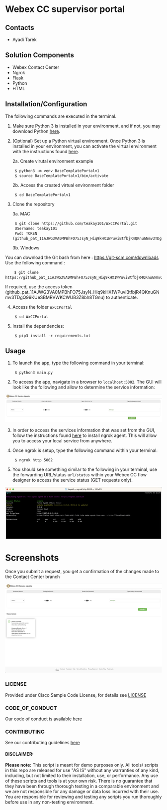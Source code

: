 # Webex CC supervisor portal

## Contacts
* Ayadi Tarek

## Solution Components
* Webex Contact Center
* Ngrok
* Flask
* Python
* HTML

## Installation/Configuration
The following commands are executed in the terminal.

1. Make sure Python 3 is installed in your environment, and if not, you may download Python [here](https://www.python.org/downloads/). 

2. (Optional) Set up a Python virtual environment. Once Python 3 is installed in your environment, you can activate the virtual environment with the instructions found [here](https://docs.python.org/3/tutorial/venv.html). 

    2a. Create virutal environment example

        $ python3 -m venv BaseTemplatePortalv1
        $ source BaseTemplatePortalv1/bin/activate

    2b. Access the created virtual environment folder

        $ cd BaseTemplatePortalv1

3. Clone the repository

    3a. MAC

        $ git clone https://github.com/teakay101/WxCCPortal.git
        USername: teakay101
        Pwd: TOKEN (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)
        
    3b. Windows

You can download the Git bash from here : https://git-scm.com/downloads 
Use the following command : 

        $ git clone https://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@github.com/TarekAyadiDev/WxCCPortal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

If required, use the access token (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) to authenticate.

4. Access the folder `WxCCPortal`

        $ cd WxCCPortal

5. Install the dependencies:

        $ pip3 install -r requirements.txt

## Usage
1. To launch the app, type the following command in your terminal:

        $ python3 main.py

2. To access the app, navigate in a browser to `localhost:5002`. The GUI will look like the following and allow to determine the service information: 

![/IMAGES/GUI.png](/IMAGES/GUI.png)

3. In order to access the services information that was set from the GUI, follow the instructions found [here](https://ngrok.com/docs/getting-started/) to install ngrok agent. This will allow you to access your local service from anywhere. 

4. Once ngrok is setup, type the following command within your terminal:

        $ ngrok http 5002

5. You should see something similar to the following in your terminal, use the forwarding URL/status `url/status` within your Webex CC flow designer to access the service status (GET requests only).

![/IMAGES/ngrok.png](/IMAGES/ngrok.png)

#



# Screenshots

Once you submit a request, you get a confirmation of the changes made to the Contact Center branch

![/IMAGES/0image.png](/IMAGES/SubmittedClosure.png)

### LICENSE

Provided under Cisco Sample Code License, for details see [LICENSE](LICENSE.md)

### CODE_OF_CONDUCT

Our code of conduct is available [here](CODE_OF_CONDUCT.md)

### CONTRIBUTING

See our contributing guidelines [here](CONTRIBUTING.md)

#### DISCLAIMER:
<b>Please note:</b> This script is meant for demo purposes only. All tools/ scripts in this repo are released for use "AS IS" without any warranties of any kind, including, but not limited to their installation, use, or performance. Any use of these scripts and tools is at your own risk. There is no guarantee that they have been through thorough testing in a comparable environment and we are not responsible for any damage or data loss incurred with their use.
You are responsible for reviewing and testing any scripts you run thoroughly before use in any non-testing environment.

